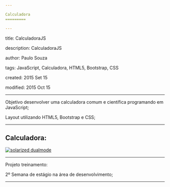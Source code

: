 ```yaml
---

Calculadora
=========

---
```

title: CalculadoraJS

description: CalculadoraJS

author: Paulo Souza

tags: JavaScript, Calculadora, HTML5, Bootstrap, CSS

created:  2015 Set 15

modified: 2015 Oct 15

---

Objetivo desenvolver uma calculadora comum e científica programando em JavaScript;

Layout utilizando HTML5, Bootstrap e CSS;

---

## Calculadora:

[![solarized dualmode](http://i58.tinypic.com/zm1g0h.png)](#features)

---

Projeto treinamento:

2º Semana de estágio na área de desenvolvimento;

---
